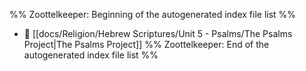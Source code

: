 %% Zoottelkeeper: Beginning of the autogenerated index file list  %%
- 📄 [[docs/Religion/Hebrew Scriptures/Unit 5 - Psalms/The Psalms Project|The Psalms Project]]
%% Zoottelkeeper: End of the autogenerated index file list  %%
